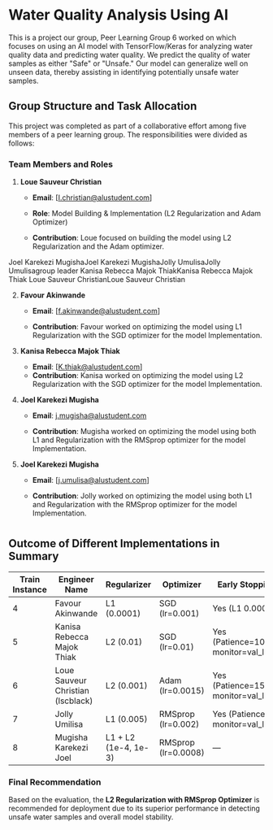 # Water Quality Analysis Using AI
This is a project our group, Peer Learning Group 6 worked on which focuses on using an AI model with TensorFlow/Keras for analyzing water quality data and predicting water quality. We predict the quality of water samples as either "Safe" or "Unsafe." Our model can generalize well on unseen data, thereby assisting in identifying potentially unsafe water samples.


## Group Structure and Task Allocation

This project was completed as part of a collaborative effort among five members of a peer learning group. The responsibilities were divided as follows:

### Team Members and Roles
1. **Loue Sauveur Christian**  
   - **Email**: [I.christian@alustudent.com]
   - **Role**: Model Building & Implementation (L2 Regularization and Adam Optimizer)

   - **Contribution**: Loue focused on building the model using L2 Regularization and the Adam optimizer. 


Joel Karekezi MugishaJoel Karekezi MugishaJolly UmulisaJolly Umulisagroup leader Kanisa Rebecca Majok ThiakKanisa Rebecca Majok Thiak Loue Sauveur ChristianLoue Sauveur Christian


2. **Favour Akinwande**  
   - **Email**: [f.akinwande@alustudent.com]

   - **Contribution**: Favour worked on optimizing the model using L1 Regularization with the SGD optimizer for the model Implementation. 


3. **Kanisa Rebecca Majok Thiak**  
   - **Email**: [K.thiak@alustudent.com]    
   - **Contribution**: Kanisa worked on optimizing the model using L2 Regularization with the SGD optimizer for the model Implementation. 

4. **Joel Karekezi Mugisha**  
   - **Email**: [j.mugisha@alustudent.com](mailto:a.ndayishim@alustudent.com)  
   
   - **Contribution**:  Mugisha worked on optimizing the model using both L1 and Regularization with the  RMSprop optimizer for the model Implementation. 


5. **Joel Karekezi Mugisha**  
   - **Email**: [j.umulisa@alustudent.com]
   
   - **Contribution**:  Jolly worked on optimizing the model using both L1 and Regularization with the  RMSprop optimizer for the model Implementation. 

#
## Outcome of Different Implementations in Summary

| Train Instance         | Engineer Name                    | Regularizer                  | Optimizer               | Early Stopping                        | Dropout Rate | Accuracy | F1 Score | Recall | Precision
----------------------|----------------------------------|------------------------------|-------------------------|----------------------------------------|--------------|----------|----------|--------|-----------
4                     | Favour Akinwande                 | L1 (0.0001)                  | SGD (lr=0.001)          | Yes (L1 0.0001)                         | 0.2          | 73.6%    | 0.498    | 0.426  | 0.498
5                     | Kanisa Rebecca Majok Thiak       | L2 (0.01)                    | SGD (lr=0.01)           | Yes (Patience=10, monitor=val_loss)    | 0.3 / 0.2    | 70.27%   | 0.5185   | 0.4102 | 0.7047
6                     | Loue Sauveur Christian (lscblack)| L2 (0.001)                   | Adam (lr=0.0015)        | Yes (Patience=15, monitor=val_loss)    | 0.2          | 70.27%   | 0.5255   | 0.4219 | 0.6968
7                     | Jolly Umilisa                    | L1 (0.005)                   | RMSprop (lr=0.002)      | Yes (Patience=6, monitor=val_loss)     | 0.4          | —        | —        | —      | — 
8                     | Mugisha Karekezi Joel            | L1 + L2 (1e-4, 1e-3)         | RMSprop (lr=0.0008)     | —                                      | —            | 70.12%   | 0.5172   | 0.4102 | 0.7000


### Final Recommendation
Based on the evaluation, the **L2 Regularization with RMSprop Optimizer** is recommended for deployment due to its superior performance in detecting unsafe water samples and overall model stability.
